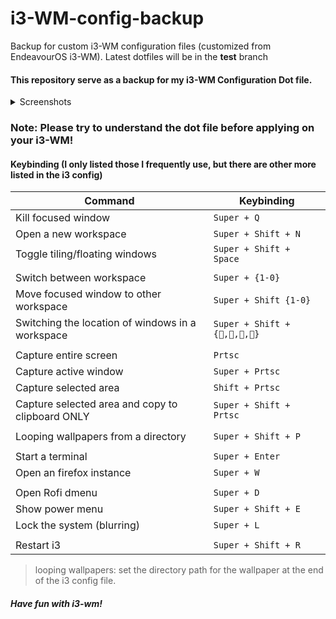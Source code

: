 # i3-WM-config-backup
Backup for custom i3-WM configuration files (customized from EndeavourOS i3-WM). Latest dotfiles will be in the **test** branch

#### This repository serve as a backup for my i3-WM Configuration Dot file.

<details><summary>Screenshots</summary>
<p>
  
![i3blocks-config-sample1.png](https://user-images.githubusercontent.com/61905056/163004575-c0ce4050-006c-49b4-bec5-263c4b3d8333.png)
> This is a Screenshot of the i3blocks Status Bar.


![i3blocks-config-sample2.png](https://user-images.githubusercontent.com/61905056/163004390-3ce8d9c0-582f-4a4f-99f4-fe7438f2bb83.png)
> This is a another Screenshot of the i3blocks Status Bar.


![i3blocks-config-sample3.png](https://user-images.githubusercontent.com/61905056/163004235-831a8b65-b1ff-4f17-b63b-19afbd37000b.png)
> This is a another Screenshot of the i3blocks Status Bar.

  If you are interested in the wallpaper shown in the screenshots, Visit <a href="https://github.com/ngzhekai/bgWallpapers"> this repository</a>.
  
</p>
</details>


### Note: Please try to understand the dot file before applying on your i3-WM!

#### Keybinding (I only listed those I frequently use, but there are other more listed in the i3 config)

| Command | Keybinding |
| --- | --- |
| Kill focused window |  `Super + Q` |
| Open a new workspace | `Super + Shift + N ` |
| Toggle tiling/floating windows | `Super + Shift + Space` |
|||
| Switch between workspace | `Super + {1-0}` |
| Move focused window to other workspace | `Super + Shift {1-0}` |
| Switching the location of windows in a workspace | `Super + Shift + {,,,}` |
|||
| Capture entire screen | `Prtsc` |
| Capture active window | `Super + Prtsc` |
| Capture selected area | `Shift + Prtsc` |
| Capture selected area and copy to clipboard ONLY | `Super + Shift + Prtsc` |
|||
| Looping wallpapers from a directory | `Super + Shift + P` |
|||
| Start a terminal | `Super + Enter` |
| Open an firefox instance | `Super + W` |
|||
| Open Rofi dmenu | `Super + D` |
| Show power menu | `Super + Shift + E` |
| Lock the system (blurring) | `Super + L` |
|||
| Restart i3 | `Super + Shift + R` |

> looping wallpapers: set the directory path for the wallpaper at the end of the i3 config file.


##### Have fun with i3-wm!
